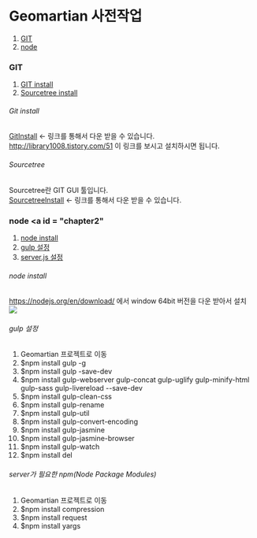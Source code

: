 # Geomartian 사전작업

1. [GIT](#chapter1)
2. [node](#chapter2)

### GIT <a id ="chapter1"></a>
1. [GIT install](#gitinstall)
2. [Sourcetree install](#sourcetreeinstall)

###### Git install <a id ="gitinstall"></a>
[GitInstall](https://git-scm.com/download/win) <- 링크를 통해서 다운 받을 수 있습니다.<br>
http://library1008.tistory.com/51 이 링크를 보시고 설치하시면 됩니다.

###### Sourcetree <a id ="sourcetreeinstall"></a>
 Sourcetree란 GIT GUI 툴입니다.<br>
 [SourcetreeInstall](https://www.sourcetreeapp.com/) <- 링크를 통해서 다운 받을 수 있습니다.

### node <a id = "chapter2"</a>
1. [node install](#node_install)
2. [gulp 설정](#gulp_set)
3. [server.js 설정](#server_set)

###### node install <a id ="node_install"></a>
https://nodejs.org/en/download/ 에서 window 64bit 버전을 다운 받아서 설치<br>
<img src="http://i.imgur.com/GC9RBnh.png">
###### gulp 설정 <a id = "gulp_set"></a>
1. Geomartian 프로젝트로 이동
2. $npm install gulp -g
3. $npm install gulp -save-dev
4. $npm install gulp-webserver gulp-concat gulp-uglify gulp-minify-html gulp-sass gulp-livereload --save-dev
5. $npm install gulp-clean-css
5. $npm install gulp-rename
5. $npm install gulp-util
5. $npm install gulp-convert-encoding
5. $npm install gulp-jasmine
5. $npm install gulp-jasmine-browser
5. $npm install gulp-watch
5. $npm install del

###### server가 필요한 npm(Node Package Modules) <a id = "server_set"></a>
1. Geomartian 프로젝트로 이동
2. $npm install compression
3. $npm install request
4. $npm install yargs

